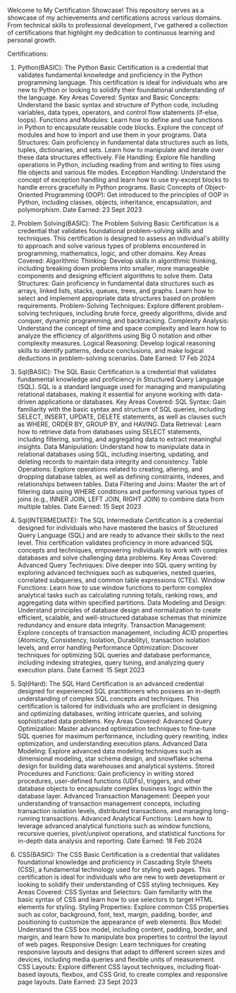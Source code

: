 Welcome to My Certification Showcase!
This repository serves as a showcase of my achievements and certifications across various domains. From technical skills to professional development, I've gathered a collection of certifications that highlight my dedication to continuous learning and personal growth.

Certifications:
1. Python(BASIC):
The Python Basic Certification is a credential that validates fundamental knowledge and proficiency in the Python programming language. This certification is ideal for individuals who are new to Python or looking to solidify their foundational understanding of the language.
Key Areas Covered:
Syntax and Basic Concepts: Understand the basic syntax and structure of Python code, including variables, data types, operators, and control flow statements (if-else, loops).
Functions and Modules: Learn how to define and use functions in Python to encapsulate reusable code blocks. Explore the concept of modules and how to import and use them in your programs.
Data Structures: Gain proficiency in fundamental data structures such as lists, tuples, dictionaries, and sets. Learn how to manipulate and iterate over these data structures effectively.
File Handling: Explore file handling operations in Python, including reading from and writing to files using file objects and various file modes.
Exception Handling: Understand the concept of exception handling and learn how to use try-except blocks to handle errors gracefully in Python programs.
Basic Concepts of Object-Oriented Programming (OOP): Get introduced to the principles of OOP in Python, including classes, objects, inheritance, encapsulation, and polymorphism.
Date Earned: 23 Sept 2023

2. Problem Solving(BASIC):
The Problem Solving Basic Certification is a credential that validates foundational problem-solving skills and techniques. This certification is designed to assess an individual's ability to approach and solve various types of problems encountered in programming, mathematics, logic, and other domains.
Key Areas Covered:
Algorithmic Thinking: Develop skills in algorithmic thinking, including breaking down problems into smaller, more manageable components and designing efficient algorithms to solve them.
Data Structures: Gain proficiency in fundamental data structures such as arrays, linked lists, stacks, queues, trees, and graphs. Learn how to select and implement appropriate data structures based on problem requirements.
Problem-Solving Techniques: Explore different problem-solving techniques, including brute force, greedy algorithms, divide and conquer, dynamic programming, and backtracking.
Complexity Analysis: Understand the concept of time and space complexity and learn how to analyze the efficiency of algorithms using Big O notation and other complexity measures.
Logical Reasoning: Develop logical reasoning skills to identify patterns, deduce conclusions, and make logical deductions in problem-solving scenarios.
Date Earned: 17 Feb 2024

3. Sql(BASIC):
The SQL Basic Certification is a credential that validates fundamental knowledge and proficiency in Structured Query Language (SQL). SQL is a standard language used for managing and manipulating relational databases, making it essential for anyone working with data-driven applications or databases.
Key Areas Covered:
SQL Syntax: Gain familiarity with the basic syntax and structure of SQL queries, including SELECT, INSERT, UPDATE, DELETE statements, as well as clauses such as WHERE, ORDER BY, GROUP BY, and HAVING.
Data Retrieval: Learn how to retrieve data from databases using SELECT statements, including filtering, sorting, and aggregating data to extract meaningful insights.
Data Manipulation: Understand how to manipulate data in relational databases using SQL, including inserting, updating, and deleting records to maintain data integrity and consistency.
Table Operations: Explore operations related to creating, altering, and dropping database tables, as well as defining constraints, indexes, and relationships between tables.
Data Filtering and Joins: Master the art of filtering data using WHERE conditions and performing various types of joins (e.g., INNER JOIN, LEFT JOIN, RIGHT JOIN) to combine data from multiple tables.
Date Earned: 15 Sept 2023

4. Sql(INTERMEDIATE):
The SQL Intermediate Certification is a credential designed for individuals who have mastered the basics of Structured Query Language (SQL) and are ready to advance their skills to the next level. This certification validates proficiency in more advanced SQL concepts and techniques, empowering individuals to work with complex databases and solve challenging data problems.
Key Areas Covered:
Advanced Query Techniques: Dive deeper into SQL query writing by exploring advanced techniques such as subqueries, nested queries, correlated subqueries, and common table expressions (CTEs).
Window Functions: Learn how to use window functions to perform complex analytical tasks such as calculating running totals, ranking rows, and aggregating data within specified partitions.
Data Modeling and Design: Understand principles of database design and normalization to create efficient, scalable, and well-structured database schemas that minimize redundancy and ensure data integrity.
Transaction Management: Explore concepts of transaction management, including ACID properties (Atomicity, Consistency, Isolation, Durability), transaction isolation levels, and error handling
Performance Optimization: Discover techniques for optimizing SQL queries and database performance, including indexing strategies, query tuning, and analyzing query execution plans.
Date Earned: 15 Sept 2023

5. Sql(Hard):
The SQL Hard Certification is an advanced credential designed for experienced SQL practitioners who possess an in-depth understanding of complex SQL concepts and techniques. This certification is tailored for individuals who are proficient in designing and optimizing databases, writing intricate queries, and solving sophisticated data problems.
Key Areas Covered:
Advanced Query Optimization: Master advanced optimization techniques to fine-tune SQL queries for maximum performance, including query rewriting, index optimization, and understanding execution plans.
Advanced Data Modeling: Explore advanced data modeling techniques such as dimensional modeling, star schema design, and snowflake schema design for building data warehouses and analytical systems.
Stored Procedures and Functions: Gain proficiency in writing stored procedures, user-defined functions (UDFs), triggers, and other database objects to encapsulate complex business logic within the database layer.
Advanced Transaction Management: Deepen your understanding of transaction management concepts, including transaction isolation levels, distributed transactions, and managing long-running transactions.
Advanced Analytical Functions: Learn how to leverage advanced analytical functions such as window functions, recursive queries, pivot/unpivot operations, and statistical functions for in-depth data analysis and reporting.
Date Earned: 18 Feb 2024

6. CSS(BASIC):
The CSS Basic Certification is a credential that validates foundational knowledge and proficiency in Cascading Style Sheets (CSS), a fundamental technology used for styling web pages. This certification is ideal for individuals who are new to web development or looking to solidify their understanding of CSS styling techniques.
Key Areas Covered:
CSS Syntax and Selectors: Gain familiarity with the basic syntax of CSS and learn how to use selectors to target HTML elements for styling.
Styling Properties: Explore common CSS properties such as color, background, font, text, margin, padding, border, and positioning to customize the appearance of web elements.
Box Model: Understand the CSS box model, including content, padding, border, and margin, and learn how to manipulate box properties to control the layout of web pages.
Responsive Design: Learn techniques for creating responsive layouts and designs that adapt to different screen sizes and devices, including media queries and flexible units of measurement.
CSS Layouts: Explore different CSS layout techniques, including float-based layouts, flexbox, and CSS Grid, to create complex and responsive page layouts.
Date Earned: 23 Sept 2023
